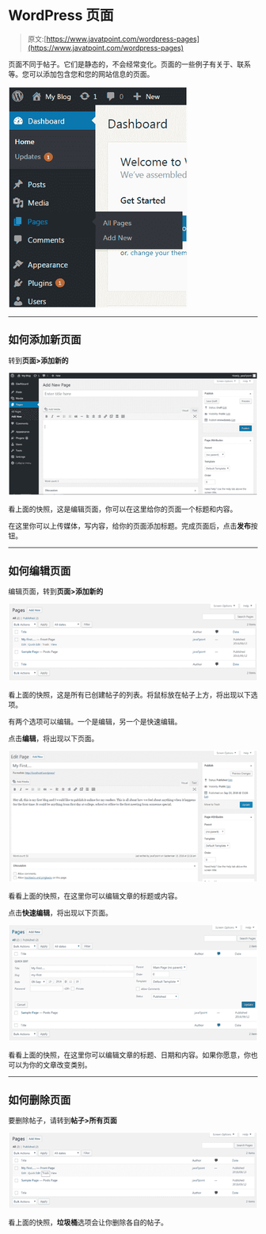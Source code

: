 # WordPress 页面

> 原文:[https://www.javatpoint.com/wordpress-pages](https://www.javatpoint.com/wordpress-pages)

页面不同于帖子。它们是静态的，不会经常变化。页面的一些例子有关于、联系等。您可以添加包含您和您的网站信息的页面。

![Wordpress Wordpress pages1](img/d2135e109846919ca1b242e5268ab7c2.png)

* * *

## 如何添加新页面

转到**页面>添加新的**

![Wordpress Wordpress pages2](img/15ed5b5205c6e2a123a8b70f8d36a378.png)

看上面的快照，这是编辑页面，你可以在这里给你的页面一个标题和内容。

在这里你可以上传媒体，写内容，给你的页面添加标题。完成页面后，点击**发布**按钮。

* * *

## 如何编辑页面

编辑页面，转到**页面>添加新的**

![Wordpress Wordpress pages3](img/c5bfc793f780b515b93d07254db4d62c.png)

看上面的快照，这是所有已创建帖子的列表。将鼠标放在帖子上方，将出现以下选项。

有两个选项可以编辑。一个是编辑，另一个是快速编辑。

点击**编辑**，将出现以下页面。

![Wordpress Wordpress pages4](img/f90141a5c266971c65045d5370881b29.png)

看看上面的快照，在这里你可以编辑文章的标题或内容。

点击**快速编辑**，将出现以下页面。

![Wordpress Wordpress pages5](img/a0f4301c8ef48b9b0f10d86599d2d0e5.png)

看看上面的快照，在这里你可以编辑文章的标题、日期和内容。如果你愿意，你也可以为你的文章改变类别。

* * *

## 如何删除页面

要删除帖子，请转到**帖子>所有页面**

![Wordpress Wordpress pages6](img/30d7ea439d655c085c83b7b49b2ef3f5.png)

看上面的快照，**垃圾桶**选项会让你删除各自的帖子。